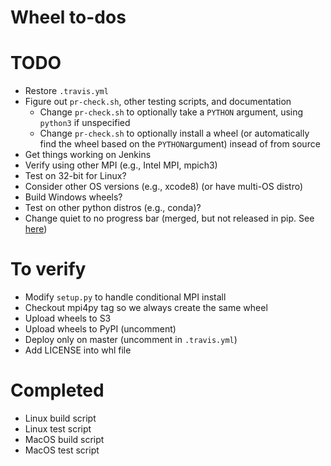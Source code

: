 # Wheel to-dos

# TODO
- Restore ```.travis.yml```
- Figure out ```pr-check.sh```, other testing scripts, and documentation
   - Change ```pr-check.sh``` to optionally take a ```PYTHON``` argument, using ```python3``` if unspecified
   - Change ```pr-check.sh``` to optionally install a wheel (or automatically find the wheel based on the ```PYTHON```argument) insead of from source
- Get things working on Jenkins
- Verify using other MPI (e.g., Intel MPI, mpich3)
- Test on 32-bit for Linux?
- Consider other OS versions (e.g., xcode8) (or have multi-OS distro)
- Build Windows wheels?
- Test on other python distros (e.g., conda)?
- Change quiet to no progress bar (merged, but not released in pip. See [here](https://github.com/pypa/pip/pull/4194/commits/0124945031e93236c2300eb45c2f962768be62d8))

# To verify
- Modify ```setup.py``` to handle conditional MPI install
- Checkout mpi4py tag so we always create the same wheel
- Upload wheels to S3
- Upload wheels to PyPI (uncomment)
- Deploy only on master (uncomment in ```.travis.yml```)
- Add LICENSE into whl file

# Completed
- Linux build script
- Linux test script
- MacOS build script
- MacOS test script
